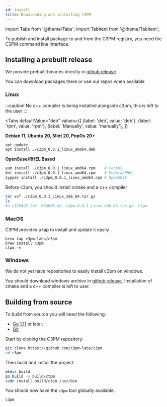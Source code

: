 ```yaml
---
id: install
title: Downloading and installing C3PM
---
```


import Tabs from '@theme/Tabs';
import TabItem from '@theme/TabItem';

To publish and install package to and from the C3PM registry, you need the C3PM command line interface.


## Installing a prebuilt release


We provide prebuilt binaries directly in [github release](https://github.com/c3pm-labs/c3pm/releases/latest)

You can download packages there or use our repos when available


### Linux

:::caution
No c++ compiler is being installed alongside c3pm, this is left to the user
:::

<Tabs
	defaultValue="deb"
	values={[
		{label: 'deb', value: 'deb'},
		{label: 'rpm', value: 'rpm'},
		{label: 'Manually', value: 'manually'},
	]}
>
<TabItem value="deb">

**Debian 11, Ubuntu 20, Mint 20, PopOs 20+**

```bash
apt update
apt install ./c3pm_0.0.1_linux_amd64.deb
```
</TabItem>
<TabItem value="rpm">

**OpenSuse/RHEL Based**

```bash
yum install ./c3pm_0.0.1_linux_amd64.rpm    # CentOS
dnf install ./c3pm_0.0.1_linux_amd64.rpm    # Fedora/RHEL
zypper install ./c3pm_0.0.1_linux_amd64.rpm # OpenSUSE
```

</TabItem>
<TabItem value="manually">

Before c3pm, you should install cmake and a c++ compiler

```bash
tar xvf ./c3pm_0.0.1_Linux_x86_64.tar.gz
ls
#> LICENSE.txt  README.md  c3pm_0.0.1_Linux_x86_64.tar.gz  ctpm
```
</TabItem>
</Tabs>


### MacOS

C3PM provides a tap to install and update it easily

```
brew tap c3pm-labs/c3pm
brew install c3pm
ctpm -v
```

### Windows

We do not yet have repositories to easily install c3pm on windows.

You should download windows archive in [github release](https://github.com/c3pm-labs/c3pm/releases/latest).
Installation of cmake and a c++ compiler is left to user.

## Building from source

To build from source you will need the following:

* [Go 1.11](https://golang.org) or later.
* [Git](https://git-scm.com)

Start by cloning the C3PM repository:

```bash
git clone https://github.com/c3pm-labs/c3pm
cd c3pm
```

Then build and install the project:

```bash
mkdir build
go build -o build/ctpm
sudo install build/ctpm /usr/bin
```

You should now have the `c3pm` tool globally available.

```bash
c3pm
```
